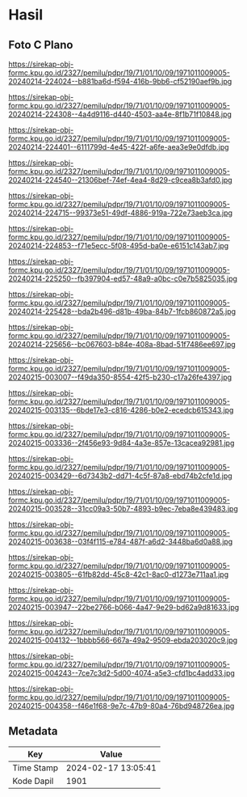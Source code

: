 # Hasil

## Foto C Plano

https://sirekap-obj-formc.kpu.go.id/2327/pemilu/pdpr/19/71/01/10/09/1971011009005-20240214-224024--b881ba6d-f594-416b-9bb6-cf52190aef9b.jpg

https://sirekap-obj-formc.kpu.go.id/2327/pemilu/pdpr/19/71/01/10/09/1971011009005-20240214-224308--4a4d9116-d440-4503-aa4e-8f1b71f10848.jpg

https://sirekap-obj-formc.kpu.go.id/2327/pemilu/pdpr/19/71/01/10/09/1971011009005-20240214-224401--6111799d-4e45-422f-a6fe-aea3e9e0dfdb.jpg

https://sirekap-obj-formc.kpu.go.id/2327/pemilu/pdpr/19/71/01/10/09/1971011009005-20240214-224540--21306bef-74ef-4ea4-8d29-c9cea8b3afd0.jpg

https://sirekap-obj-formc.kpu.go.id/2327/pemilu/pdpr/19/71/01/10/09/1971011009005-20240214-224715--99373e51-49df-4886-919a-722e73aeb3ca.jpg

https://sirekap-obj-formc.kpu.go.id/2327/pemilu/pdpr/19/71/01/10/09/1971011009005-20240214-224853--f71e5ecc-5f08-495d-ba0e-e6151c143ab7.jpg

https://sirekap-obj-formc.kpu.go.id/2327/pemilu/pdpr/19/71/01/10/09/1971011009005-20240214-225250--fb397904-ed57-48a9-a0bc-c0e7b5825035.jpg

https://sirekap-obj-formc.kpu.go.id/2327/pemilu/pdpr/19/71/01/10/09/1971011009005-20240214-225428--bda2b496-d81b-49ba-84b7-1fcb860872a5.jpg

https://sirekap-obj-formc.kpu.go.id/2327/pemilu/pdpr/19/71/01/10/09/1971011009005-20240214-225656--bc067603-b84e-408a-8bad-51f7486ee697.jpg

https://sirekap-obj-formc.kpu.go.id/2327/pemilu/pdpr/19/71/01/10/09/1971011009005-20240215-003007--f49da350-8554-42f5-b230-c17a26fe4397.jpg

https://sirekap-obj-formc.kpu.go.id/2327/pemilu/pdpr/19/71/01/10/09/1971011009005-20240215-003135--6bde17e3-c816-4286-b0e2-ecedcb615343.jpg

https://sirekap-obj-formc.kpu.go.id/2327/pemilu/pdpr/19/71/01/10/09/1971011009005-20240215-003336--2f456e93-9d84-4a3e-857e-13cacea92981.jpg

https://sirekap-obj-formc.kpu.go.id/2327/pemilu/pdpr/19/71/01/10/09/1971011009005-20240215-003429--6d7343b2-dd71-4c5f-87a8-ebd74b2cfe1d.jpg

https://sirekap-obj-formc.kpu.go.id/2327/pemilu/pdpr/19/71/01/10/09/1971011009005-20240215-003528--31cc09a3-50b7-4893-b9ec-7eba8e439483.jpg

https://sirekap-obj-formc.kpu.go.id/2327/pemilu/pdpr/19/71/01/10/09/1971011009005-20240215-003638--03f4f115-e784-487f-a6d2-3448ba6d0a88.jpg

https://sirekap-obj-formc.kpu.go.id/2327/pemilu/pdpr/19/71/01/10/09/1971011009005-20240215-003805--61fb82dd-45c8-42c1-8ac0-d1273e711aa1.jpg

https://sirekap-obj-formc.kpu.go.id/2327/pemilu/pdpr/19/71/01/10/09/1971011009005-20240215-003947--22be2766-b066-4a47-9e29-bd62a9d81633.jpg

https://sirekap-obj-formc.kpu.go.id/2327/pemilu/pdpr/19/71/01/10/09/1971011009005-20240215-004132--1bbbb566-667a-49a2-9509-ebda203020c9.jpg

https://sirekap-obj-formc.kpu.go.id/2327/pemilu/pdpr/19/71/01/10/09/1971011009005-20240215-004243--7ce7c3d2-5d00-4074-a5e3-cfd1bc4add33.jpg

https://sirekap-obj-formc.kpu.go.id/2327/pemilu/pdpr/19/71/01/10/09/1971011009005-20240215-004358--f46e1f68-9e7c-47b9-80a4-76bd948726ea.jpg


## Metadata

| Key        | Value               |
| ---------- | ------------------- |
| Time Stamp | 2024-02-17 13:05:41 |
| Kode Dapil | 1901                |



